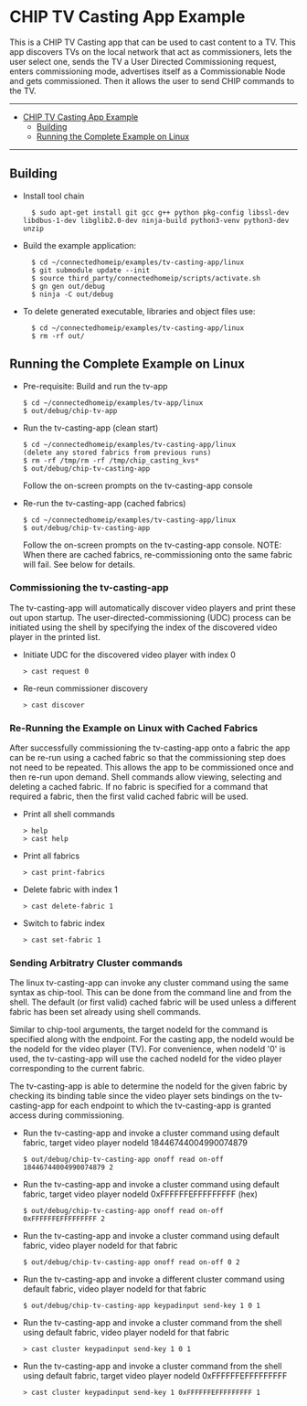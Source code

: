 # CHIP TV Casting App Example

This is a CHIP TV Casting app that can be used to cast content to a TV. This app
discovers TVs on the local network that act as commissioners, lets the user
select one, sends the TV a User Directed Commissioning request, enters
commissioning mode, advertises itself as a Commissionable Node and gets
commissioned. Then it allows the user to send CHIP commands to the TV.

<hr>

-   [CHIP TV Casting App Example](#chip-tv-casting-app-example)
    -   [Building](#building)
    -   [Running the Complete Example on Linux](#running-the-complete-example-on-linux)

<hr>

<a name="building"></a>

## Building

-   Install tool chain

          $ sudo apt-get install git gcc g++ python pkg-config libssl-dev libdbus-1-dev libglib2.0-dev ninja-build python3-venv python3-dev unzip

-   Build the example application:

          $ cd ~/connectedhomeip/examples/tv-casting-app/linux
          $ git submodule update --init
          $ source third_party/connectedhomeip/scripts/activate.sh
          $ gn gen out/debug
          $ ninja -C out/debug

-   To delete generated executable, libraries and object files use:

          $ cd ~/connectedhomeip/examples/tv-casting-app/linux
          $ rm -rf out/

<a name="running-the-complete-example-on-linux"></a>

## Running the Complete Example on Linux

-   Pre-requisite: Build and run the tv-app

        $ cd ~/connectedhomeip/examples/tv-app/linux
        $ out/debug/chip-tv-app

-   Run the tv-casting-app (clean start)

        $ cd ~/connectedhomeip/examples/tv-casting-app/linux
        (delete any stored fabrics from previous runs)
        $ rm -rf /tmp/rm -rf /tmp/chip_casting_kvs*
        $ out/debug/chip-tv-casting-app

    Follow the on-screen prompts on the tv-casting-app console

-   Re-run the tv-casting-app (cached fabrics)

        $ cd ~/connectedhomeip/examples/tv-casting-app/linux
        $ out/debug/chip-tv-casting-app

    Follow the on-screen prompts on the tv-casting-app console. NOTE: When there
    are cached fabrics, re-commissioning onto the same fabric will fail. See
    below for details.

### Commissioning the tv-casting-app

The tv-casting-app will automatically discover video players and print these out
upon startup. The user-directed-commissioning (UDC) process can be initiated
using the shell by specifying the index of the discovered video player in the
printed list.

-   Initiate UDC for the discovered video player with index 0

        > cast request 0

-   Re-reun commissioner discovery

        > cast discover

### Re-Running the Example on Linux with Cached Fabrics

After successfully commissioning the tv-casting-app onto a fabric the app can be
re-run using a cached fabric so that the commissioning step does not need to be
repeated. This allows the app to be commissioned once and then re-run upon
demand. Shell commands allow viewing, selecting and deleting a cached fabric. If
no fabric is specified for a command that required a fabric, then the first
valid cached fabric will be used.

-   Print all shell commands

        > help
        > cast help

-   Print all fabrics

        > cast print-fabrics

-   Delete fabric with index 1

        > cast delete-fabric 1

-   Switch to fabric index 

        > cast set-fabric 1

### Sending Arbitratry Cluster commands

The linux tv-casting-app can invoke any cluster command using the same syntax as
chip-tool. This can be done from the command line and from the shell. The
default (or first valid) cached fabric will be used unless a different fabric
has been set already using shell commands.

Similar to chip-tool arguments, the target nodeId for the command is specified
along with the endpoint. For the casting app, the nodeId would be the nodeId for
the video player (TV). For convenience, when nodeId '0' is used, the
tv-casting-app will use the cached nodeId for the video player corresponding to
the current fabric.

The tv-casting-app is able to determine the nodeId for the given fabric by 
checking its binding table since the video player sets bindings on the 
tv-casting-app for each endpoint to which the tv-casting-app is granted access 
during commissioning.

-   Run the tv-casting-app and invoke a cluster command using default fabric,
    target video player nodeId 18446744004990074879

        $ out/debug/chip-tv-casting-app onoff read on-off 18446744004990074879 2

-   Run the tv-casting-app and invoke a cluster command using default fabric,
    target video player nodeId 0xFFFFFFEFFFFFFFFF (hex)

        $ out/debug/chip-tv-casting-app onoff read on-off 0xFFFFFFEFFFFFFFFF 2

-   Run the tv-casting-app and invoke a cluster command using default fabric,
    video player nodeId for that fabric

        $ out/debug/chip-tv-casting-app onoff read on-off 0 2

-   Run the tv-casting-app and invoke a different cluster command using default
    fabric, video player nodeId for that fabric

        $ out/debug/chip-tv-casting-app keypadinput send-key 1 0 1

-   Run the tv-casting-app and invoke a cluster command from the shell using
    default fabric, video player nodeId for that fabric

        > cast cluster keypadinput send-key 1 0 1

-   Run the tv-casting-app and invoke a cluster command from the shell using 
    default fabric, target video player nodeId 0xFFFFFFEFFFFFFFFF

        > cast cluster keypadinput send-key 1 0xFFFFFFEFFFFFFFFF 1
